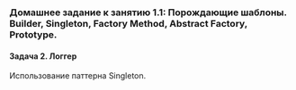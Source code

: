 ### Домашнее задание к занятию 1.1: Порождающие шаблоны. Builder, Singleton, Factory Method, Abstract Factory, Prototype.
#### Задача 2. Логгер
Использование паттерна Singleton.